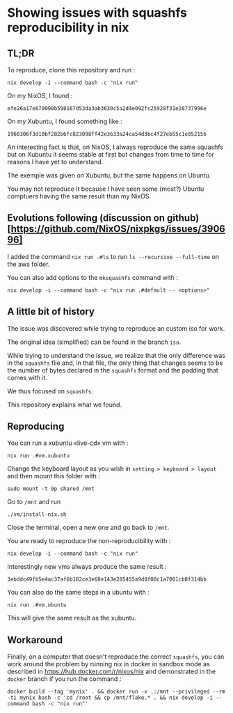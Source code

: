 # Showing issues with squashfs reproducibility in nix

## TL;DR

To reproduce, clone this repository and run :
```
nix develop -i --command bash -c "nix run"
```

On my NixOS, I found :
```
efe26a17e679090b598167d53da3ab3630c5a2d4e092fc25928f31e28737996e
```

On my Xubuntu, I found something like :
```
1960306f3d10bf282b6fc823098ff42e3633a24ca54d3bc4f27eb55c1e852156
```

An interesting fact is that, on NixOS, I always reproduce the same squashfs
but on Xubuntu it seems stable at first but changes from time to time for reasons I have yet to understand.

The exemple was given on Xubuntu, but the same happens on Ubuntu.

You may not reproduce it because I have seen some (most?) Ubuntu comptuers having the same result than my NixOS.

## Evolutions following (discussion on github)[https://github.com/NixOS/nixpkgs/issues/390696]

I added the command `nix run .#ls` to run `ls --recursive --full-time` on the aws folder.

You can also add options to the `mksquashfs` command with :
```
nix develop -i --command bash -c "nix run .#default -- <options>"
```

## A little bit of history

The issue was discovered while trying to reproduce an custom iso for work.

The original idea (simplified) can be found in the branch `iso`.

While trying to understand the issue, we realize that the only difference was in the `squashfs` file and, in that file, the only thing that changes seems to be the number of bytes declared in the `squashfs` format and the padding that comes with it.

We thus focused on `squashfs`.

This repository explains what we found.

## Reproducing

You can run a xubuntu «live-cd» vm with :
```
nix run .#vm.xubuntu
```

Change the keyboard layout as you wish in `setting > keyboard > layout` and then mount this folder with :
```
sudo mount -t 9p shared /mnt
```

Go to `/mnt` and run
```
./vm/install-nix.sh
```

Close the terminal, open a new one and go back to `/mnt`.

You are ready to reproduce the non-reproducibility with :
```
nix develop -i --command bash -c "nix run"
```

Interestingly new vms always produce the same result :
```
3ebddc49fb5e4ac37af6b182ce3e68e143e285455a9d8f08c1a7001cb8f314bb
```

You can also do the same steps in a ubuntu with :
```
nix run .#vm.ubuntu
```
This will give the same result as the xubuntu.

## Workaround

Finally, on a computer that doesn't reproduce the correct `squashfs`, you can work around the problem by running nix in docker in sandbox mode as described in https://hub.docker.com/r/nixos/nix and demonstrated in the `docker` branch if you run the command :

```
docker build --tag 'mynix' . && docker run -v .:/mnt --privileged --rm -ti mynix bash -c 'cd /root && cp /mnt/flake.* . && nix develop -i --command bash -c "nix run"'
```


